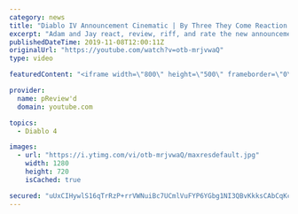 ```yaml
---
category: news
title: "Diablo IV Announcement Cinematic | By Three They Come Reaction / Review / Rating"
excerpt: "Adam and Jay react, review, riff, and rate the new announcement cinematic everyone wanted to see last year at Blizzcon, Diablo IV 'By Three They Come'."
publishedDateTime: 2019-11-08T12:00:11Z
originalUrl: "https://youtube.com/watch?v=otb-mrjvwaQ"
type: video

featuredContent: "<iframe width=\"800\" height=\"500\" frameborder=\"0\" src=\"https://www.youtube.com/embed/otb-mrjvwaQ\" allow=\"accelerometer; autoplay; encrypted-media; gyroscope; picture-in-picture\" allowfullscreen></iframe>"

provider:
  name: pReview'd
  domain: youtube.com

topics:
  - Diablo 4

images:
  - url: "https://i.ytimg.com/vi/otb-mrjvwaQ/maxresdefault.jpg"
    width: 1280
    height: 720
    isCached: true

secured: "uUxCIHywlS16qTrRzP+rrVWNuiBc7UCmlVuFYP6YGbg1NI3QBvKkksCAbCqKcR82TZbWcrnXmwQRqPgLfAYnBoj6ez5m5Ox6zWGt42rvcZNOAOqq7QKSIHUt7+d0kpDXPTgIidkp/N+oRCLNjiSOoDTC8hKaeDvSydSNE9mtF+Sddq07N3KxcikRE4V6nKmTY8+qjW66sdiQi5zcLX17Nu4Wk4odBW0bOVycCD+Qw4eX87h7InkBDcvcKn8orMq+08dHk5o27AtWp2EwKpNuIyR98EKeViQ+M9ss59ia+yzIwDzalxOkX9ep1onOTdSF9drnXHGsi5WLYUoJG7Alfhslmj/1bNSmyhF1hfXhSjj2kBZ6yC6P8dmFvdcTCKj9NcKei/Vni3EzXYiR/ZWH2MYL/fy2zAmDB38gXfynSfr2zJD0E/SEDTTMRVCWsUvn;m1/Y0F4G1Z2XGLesokZUdQ=="
---
```


